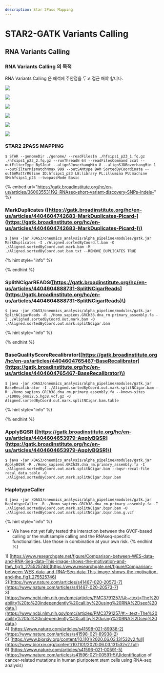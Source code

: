 ```yaml
---
description: Star 2Pass Mapping
---
```


# STAR2-GATK Variants Calling

## RNA Variants Calling

### RNA Variants Calling 의 목적

RNA Variants Calling 은 해석에 주안점을 두고 접근 해야 합니다.

![](../../.gitbook/assets/image%20%28139%29.png)





![](../../.gitbook/assets/image%20%28142%29.png)

![](../../.gitbook/assets/image%20%28136%29.png)

![](../../.gitbook/assets/image%20%28141%29.png)

![](../../.gitbook/assets/image%20%28137%29.png)



![](../../.gitbook/assets/image%20%28138%29.png)

### STAR2 2PASS MAPPING

```text
$ STAR --genomeDir ./genome/ --readFilesIn ./hfsips1_p23_1.fq.gz ./hfsips1_p23_2.fq.gz --runThreadN 64 --readFilesCommand zcat --outFilterType BySJout --alignSJoverhangMin 8 --alignSJDBoverhangMin 1 --outFilterMismatchNmax 999 --outSAMtype BAM SortedByCoordinate --outSAMattrRGline ID:hfsips1_p23 LB:library PL:illumina PU:machine SM:hfsips1_p23 --twopassMode Basic
```

{% embed url="https://gatk.broadinstitute.org/hc/en-us/articles/360035531192-RNAseq-short-variant-discovery-SNPs-Indels-" %}

### MarkDuplicates \([https://gatk.broadinstitute.org/hc/en-us/articles/4404604742683-MarkDuplicates-Picard-](https://gatk.broadinstitute.org/hc/en-us/articles/4404604742683-MarkDuplicates-Picard-)\)

```text
$ java -jar /DAS3/oneomics_analysis/alpha_pipeline/modules/gatk.jar MarkDuplicates -I ./Aligned.sortedByCoord.t.bam -O ./Aligned.sortedByCoord.out.mark.bam -M ./Aligned.sortedByCoord.out.bam.txt --REMOVE_DUPLICATES TRUE
```

{% hint style="info" %}

{% endhint %}

### SplitNCigarREADS\([https://gatk.broadinstitute.org/hc/en-us/articles/4404604888731-SplitNCigarReads](https://gatk.broadinstitute.org/hc/en-us/articles/4404604888731-SplitNCigarReads)\)

```text
$ java -jar /DAS3/oneomics_analysis/alpha_pipeline/modules/gatk.jar SplitNCigarReads -R ./Homo_sapiens.GRCh38.dna_rm.primary_assembly.fa -I ./Aligned.sortedByCoord.out.mark.bam -O ./Aligned.sortedByCoord.out.mark.splitNCigar.bam
```

{% hint style="info" %}

{% endhint %}

### BaseQualityScoreRecalibrator\([https://gatk.broadinstitute.org/hc/en-us/articles/4404604765467-BaseRecalibrator](https://gatk.broadinstitute.org/hc/en-us/articles/4404604765467-BaseRecalibrator)\)

```text
$ java -jar /DAS3/oneomics_analysis/alpha_pipeline/modules/gatk.jar BaseRecalibrator -I ./Aligned.sortedByCoord.out.mark.splitNCigar.bam -R ./Homo_sapiens.GRCh38.dna_rm.primary_assembly.fa --known-sites ./1000G_omni2.5.hg38.vcf.gz -O Aligned.sortedByCoord.out.mark.splitNCigar.bam.table
```

{% hint style="info" %}

{% endhint %}

### ApplyBQSR \([https://gatk.broadinstitute.org/hc/en-us/articles/4404604653979-ApplyBQSR](https://gatk.broadinstitute.org/hc/en-us/articles/4404604653979-ApplyBQSR)\)

```text
$ java -jar /DAS3/oneomics_analysis/alpha_pipeline/modules/gatk.jar ApplyBQSR -R ./Homo_sapiens.GRCh38.dna_rm.primary_assembly.fa -I ./Aligned.sortedByCoord.out.mark.splitNCigar.bam --bqsr-recal-file recal_data.table -O ./Aligned.sortedByCoord.out.mark.splitNCigar.bqsr.bam
```

### HaplotypeCaller

```text
$ java -jar /DAS3/oneomics_analysis/alpha_pipeline/modules/gatk.jar HaplotypeCaller -R ./Homo_sapiens.GRCh38.dna_rm.primary_assembly.fa -I ./Aligned.sortedByCoord.out.mark.splitNCigar.bqsr.bam -O ./Aligned.sortedByCoord.out.mark.splitNCigar.bqsr.bam.g.vcf
```



{% hint style="info" %}


* We have not yet fully tested the interaction between the GVCF-based calling or the multisample calling and the RNAseq-specific functionalities. Use those in combination at your own risk.
{% endhint %}



1\) [https://www.researchgate.net/figure/Comparison-between-WES-data-and-RNA-Seq-data-This-image-shows-the-motivation-and-the\_fig1\_275525746](https://www.researchgate.net/figure/Comparison-between-WES-data-and-RNA-Seq-data-This-image-shows-the-motivation-and-the_fig1_275525746)  
2\)[https://www.nature.com/articles/s41467-020-20573-7](https://www.nature.com/articles/s41467-020-20573-7)  
3\) [https://www.ncbi.nlm.nih.gov/pmc/articles/PMC3791257/\#:~:text=The%20ability%20to%20independently%20call,by%20using%20RNA%2Dseq%20data.](https://www.ncbi.nlm.nih.gov/pmc/articles/PMC3791257/#:~:text=The%20ability%20to%20independently%20call,by%20using%20RNA%2Dseq%20data.)  
4\) [https://www.nature.com/articles/s41598-021-89938-2](https://www.nature.com/articles/s41598-021-89938-2)  
5\)  [https://www.biorxiv.org/content/10.1101/2020.06.03.131532v2.full](https://www.biorxiv.org/content/10.1101/2020.06.03.131532v2.full)  
6\) [https://www.nature.com/articles/s41596-021-00591-5](https://www.nature.com/articles/s41596-021-00591-5)\(Identification of cancer-related mutations in human pluripotent stem cells using RNA-seq analysis\)

